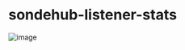 # sondehub-listener-stats

![image](https://user-images.githubusercontent.com/22492406/149744902-790caeb9-1dc8-4dc1-bd7a-7cd67924cadd.png)

